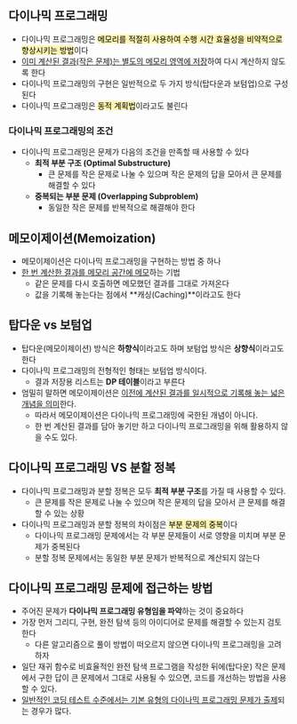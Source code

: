 ## 다이나믹 프로그래밍

- 다이나믹 프로그래밍은 <span style='background-color: #fff5b1'><span style='color: black'>메모리를 적절히 사용하여 수행 시간 효율성을 비약적으로 향상시키는 방법</span></span>이다
- <u>이미 계산된 결과(작은 문제)는 별도의 메모리 영역에 저장</u>하여 다시 계산하지 않도록 한다
- 다이나믹 프로그래밍의 구현은 일반적으로 두 가지 방식(탑다운과 보텀업)으로 구성된다
- 다이나믹 프로그래밍은 <span style='background-color: #fff5b1'><span style='color: black'>동적 계획법</span></span>이라고도 불린다

### 다이나믹 프로그래밍의 조건

- 다이나믹 프로그래밍은 문제가 다음의 조건을 만족할 때 사용할 수 있다
  - **최적 부분 구조 (Optimal Substructure)**
    - 큰 문제를 작은 문제로 나눌 수 있으며 작은 문제의 답을 모아서 큰 문제를 해결할 수 있다
  - **중복되는 부분 문제 (Overlapping Subproblem)**
    - 동일한 작은 문제를 반복적으로 해결해야 한다

## 메모이제이션(Memoization)

- 메모이제이션은 다이나믹 프로그래밍을 구현하는 방법 중 하나
- <u>한 번 계산한 결과를 메모리 공간에 메모</u>하는 기법
  - 같은 문제를 다시 호출하면 메모했던 결과를 그대로 가져온다
  - 값을 기록해 놓는다는 점에서 **캐싱(Caching)**이라고도 한다

## 탑다운 vs 보텀업

- 탑다운(메모이제이션) 방식은 **하향식**이라고도 하며 보텀업 방식은 **상향식**이라고도 한다
- 다이나믹 프로그래밍의 전형적인 형태는 보텀업 방식이다.
  - 결과 저장용 리스트는 **DP 테이블**이라고 부른다
- 엄밀히 말하면 메모이제이션은 <u>이전에 계산된 결과를 일시적으로 기록해 놓는 넓은 개념을 의미</u>한다.
  - 따라서 메모이제이션은 다이나믹 프로그래밍에 국한된 개념이 아니다.
  - 한 번 계산된 결과를 담아 놓기만 하고 다이나믹 프로그래밍을 위해 활용하지 않을 수도 있다.

## 다이나믹 프로그래밍 VS 분할 정복

- 다이나믹 프로그래밍과 분할 정복은 모두 **최적 부분 구조**를 가질 때 사용할 수 있다.
  - 큰 문제를 작은 문제로 나눌 수 있으며 작은 문제의 답을 모아서 큰 문제를 해결할 수 있는 상황
- 다이나믹 프로그래밍과 분할 정복의 차이점은 <span style='background-color: #fff5b1'><span style='color: black'>부분 문제의 중복</span></span>이다
  - 다이나믹 프로그래밍 문제에서는 각 부분 문제들이 서로 영향을 미치며 부분 문제가 중복된다
  - 분할 정복 문제에서는 동일한 부분 문제가 반복적으로 계산되지 않는다

## 다이나믹 프로그래밍 문제에 접근하는 방법

- 주어진 문제가 **다이나믹 프로그래밍 유형임을 파악**하는 것이 중요하다
- 가장 먼저 그리디, 구현, 완전 탐색 등의 아이디어로 문제를 해결할 수 있는지 검토한다
  - 다른 알고리즘으로 풀이 방법이 떠오르지 않으면 다이나믹 프로그래밍을 고려하자
- 일단 재귀 함수로 비효율적인 완전 탐색 프로그램을 작성한 뒤에(탑다운) 작은 문제에서 구한 답이 큰 문제에서 그대로 사용될 수 있으면, 코드를 개선하는 방법을 사용할 수 있다.
- <u>일반적인 코딩 테스트 수준에서는 기본 유형의 다이나믹 프로그래밍 문제가 출제</u>되는 경우가 많다.
